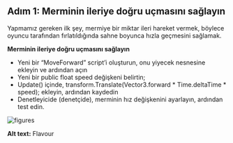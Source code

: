 ## Adım 1: Merminin ileriye doğru uçmasını sağlayın

Yapmamız gereken ilk şey, mermiye bir miktar ileri hareket vermek, böylece oyuncu tarafından fırlatıldığında sahne boyunca hızla geçmesini sağlamak.

**Merminin ileriye doğru uçmasını sağlayın**

- Yeni bir “MoveForward” script’i oluşturun, onu yiyecek nesnesine ekleyin ve ardından açın
- Yeni bir public float speed değişkeni belirtin;
- Update() içinde, transform.Translate(Vector3.forward * Time.deltaTime * speed); ekleyin, ardından kaydedin
- Denetleyicide (denetçide), merminin hız değişkenini ayarlayın, ardından test edin.

![figures]()

**Alt text:** Flavour

